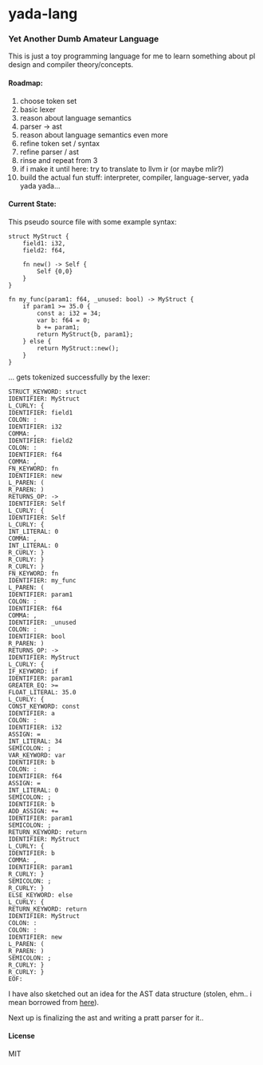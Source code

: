 # yada-lang

### Yet Another Dumb Amateur Language

This is just a toy programming language for me to learn something about pl design and compiler theory/concepts.

#### Roadmap: 

1) choose token set 
2) basic lexer
3) reason about language semantics 
4) parser -> ast
5) reason about language semantics even more
6) refine token set / syntax
7) refine parser / ast
8) rinse and repeat from 3
9) if i make it until here: try to translate to llvm ir (or maybe mlir?)
10) build the actual fun stuff: interpreter, compiler, language-server, yada yada yada...

#### Current State: 

This pseudo source file with some example syntax: 
```yada-lang
struct MyStruct {
    field1: i32,
    field2: f64,
    
    fn new() -> Self {
        Self {0,0}
    }
}

fn my_func(param1: f64, _unused: bool) -> MyStruct {
    if param1 >= 35.0 {
        const a: i32 = 34;
        var b: f64 = 0;
        b += param1;
        return MyStruct{b, param1};
    } else {
        return MyStruct::new();
    }
}
```
... gets tokenized successfully by the lexer: 

```
STRUCT_KEYWORD: struct
IDENTIFIER: MyStruct
L_CURLY: {
IDENTIFIER: field1
COLON: :
IDENTIFIER: i32
COMMA: ,
IDENTIFIER: field2
COLON: :
IDENTIFIER: f64
COMMA: ,
FN_KEYWORD: fn
IDENTIFIER: new
L_PAREN: (
R_PAREN: )
RETURNS_OP: ->
IDENTIFIER: Self
L_CURLY: {
IDENTIFIER: Self
L_CURLY: {
INT_LITERAL: 0
COMMA: ,
INT_LITERAL: 0
R_CURLY: }
R_CURLY: }
R_CURLY: }
FN_KEYWORD: fn
IDENTIFIER: my_func
L_PAREN: (
IDENTIFIER: param1
COLON: :
IDENTIFIER: f64
COMMA: ,
IDENTIFIER: _unused
COLON: :
IDENTIFIER: bool
R_PAREN: )
RETURNS_OP: ->
IDENTIFIER: MyStruct
L_CURLY: {
IF_KEYWORD: if
IDENTIFIER: param1
GREATER_EQ: >=
FLOAT_LITERAL: 35.0
L_CURLY: {
CONST_KEYWORD: const
IDENTIFIER: a
COLON: :
IDENTIFIER: i32
ASSIGN: =
INT_LITERAL: 34
SEMICOLON: ;
VAR_KEYWORD: var
IDENTIFIER: b
COLON: :
IDENTIFIER: f64
ASSIGN: =
INT_LITERAL: 0
SEMICOLON: ;
IDENTIFIER: b
ADD_ASSIGN: +=
IDENTIFIER: param1
SEMICOLON: ;
RETURN_KEYWORD: return
IDENTIFIER: MyStruct
L_CURLY: {
IDENTIFIER: b
COMMA: ,
IDENTIFIER: param1
R_CURLY: }
SEMICOLON: ;
R_CURLY: }
ELSE_KEYWORD: else
L_CURLY: {
RETURN_KEYWORD: return
IDENTIFIER: MyStruct
COLON: :
COLON: :
IDENTIFIER: new
L_PAREN: (
R_PAREN: )
SEMICOLON: ;
R_CURLY: }
R_CURLY: }
EOF: 
```

I have also sketched out an idea for the AST data structure (stolen, ehm.. i mean borrowed from 
[here](https://github.com/rj45/gosie_c/)).

Next up is finalizing the ast and writing a pratt parser for it..

#### License

MIT